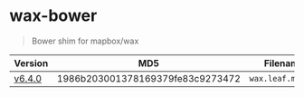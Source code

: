 # wax-bower

> Bower shim for mapbox/wax

Version    | MD5                              | Filename
-------    | ---                              | --------
[v6.4.0][] | 1986b203001378169379fe83c9273472 | `wax.leaf.min.js`

[v6.4.0]: https://github.com/mapbox/wax/tree/9a954bfa06354768f78ef449e4e58f05012d073b
